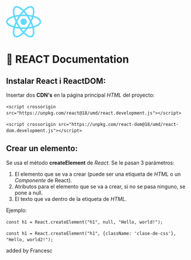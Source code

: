 ![React Logo](/images/react_logo.png)
# :blue_book: REACT Documentation

## Instalar React i ReactDOM:
Insertar dos **CDN's** en la página principal *HTML* del proyecto:

```<script crossorigin src="https://unpkg.com/react@18/umd/react.development.js"></script>```

```<script crossorigin src="https://unpkg.com/react-dom@18/umd/react-dom.development.js"></script>```

## Crear un elemento:
Se usa el método **createElement** de *React*. Se le pasan 3 parámetros:
1. El elemento que se va a crear (puede ser una etiqueta de *HTML* o un *Componente* de React).
2. Atributos para el elemento que se va a crear, si no se pasa ninguno, se pone a null.
3. El texto que va dentro de la etiqueta de *HTML*.

Ejemplo:

```const h1 = React.createElement("h1", null, "Hello, world!");```

```const h1 = React.createElement("h1", {className: 'clase-de-css'}, "Hello, world2!");```

added by Francesc

